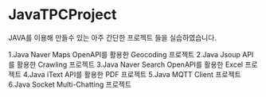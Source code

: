 # JavaTPCProject
JAVA를 이용해 만들수 있는 아주 간단한 프로젝트 들을 실습하였습니다. 

1.Java Naver Maps OpenAPI를 활용한 Geocoding 프로젝트
2.Java Jsoup API를 활용한 Crawling 프로젝트
3.Java Naver Search OpenAPI를 활용한 Excel 프로젝트
4.Java iText API를 활용한 PDF 프로젝트
5.Java MQTT Client 프로젝트
6.Java Socket Multi-Chatting 프로젝트
